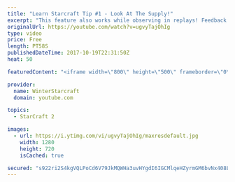 ```yaml
---
title: "Learn Starcraft Tip #1 - Look At The Supply!"
excerpt: "This feature also works while observing in replays! Feedback and tip suggestions are appreciated :)"
originalUrl: https://youtube.com/watch?v=ugvyTajOhIg
type: video
price: Free
length: PT58S
publishedDateTime: 2017-10-19T22:31:50Z
heat: 50

featuredContent: "<iframe width=\"800\" height=\"500\" frameborder=\"0\" src=\"https://www.youtube.com/embed/ugvyTajOhIg\" allow=\"accelerometer; autoplay; encrypted-media; gyroscope; picture-in-picture\" allowfullscreen></iframe>"

provider:
  name: WinterStarcraft
  domain: youtube.com

topics:
  - StarCraft 2

images:
  - url: https://i.ytimg.com/vi/ugvyTajOhIg/maxresdefault.jpg
    width: 1280
    height: 720
    isCached: true

secured: "s922ri2S4kgVQLPoCd6V79JkMQWHa3uvHYgdI6IGCMlqeHZyrmGM6bvNx408LTpeX2qAYAhPRFnaMhQpGrXWxGVXIoRosPYK2vzSgblRDSc0ow/pQznNGrBfEkFHS3Z4NOLDERsNf1HmpQKx46UyXKiwJWHtIqKavjS9VHwhRclvOiOiNmQZSxdQKqwVgQqqiEFXkQJOxKXloTIo4n7p1v0clv5SHvLc+OMWLi1S7X4Bb36XpwiWJIDYqDslyHhKxCw7mvkiDg3ZTYNhfpWOP2sl0h7Utkq0+WDqzgHnO5DguIDxPQwGQ3sLqBzRIYRfxVqWNN9P+2igAjibpa+1pfF4pwyQ/9zMhUEwY3EBg1hYhrSxdw6lod8XX51uo9pOJGM7VF9oMq8Gua8zBHG73JqoVgL99lX6AvXrxfyvEeY=;tl93p+5hEG9DrcH+NRHZ1A=="
---
```


